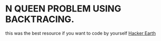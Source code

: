 # N QUEEN PROBLEM USING BACKTRACING.

this was the best resource if you want to code by yourself 
[Hacker 
Earth](https://www.hackerearth.com/practice/basic-programming/recursion/recursion-and-backtracking/tutorial/)

